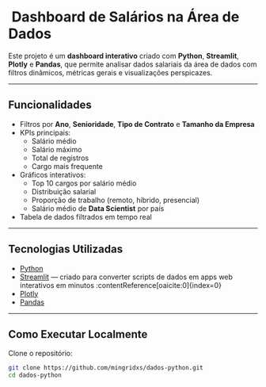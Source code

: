 # ​ Dashboard de Salários na Área de Dados

Este projeto é um **dashboard interativo** criado com **Python**, **Streamlit**, **Plotly** e **Pandas**, que permite analisar dados salariais da área de dados com filtros dinâmicos, métricas gerais e visualizações perspicazes.

---

##  Funcionalidades
- Filtros por **Ano**, **Senioridade**, **Tipo de Contrato** e **Tamanho da Empresa**
- KPIs principais:
  - Salário médio
  - Salário máximo
  - Total de registros
  - Cargo mais frequente
- Gráficos interativos:
  - Top 10 cargos por salário médio
  - Distribuição salarial
  - Proporção de trabalho (remoto, híbrido, presencial)
  - Salário médio de **Data Scientist** por país
- Tabela de dados filtrados em tempo real

---

##  Tecnologias Utilizadas
- [Python](https://www.python.org/)
- [Streamlit](https://streamlit.io/) — criado para converter scripts de dados em apps web interativos em minutos :contentReference[oaicite:0]{index=0}
- [Plotly](https://plotly.com/python/)
- [Pandas](https://pandas.pydata.org/)

---

##  Como Executar Localmente
Clone o repositório:
```bash
git clone https://github.com/mingridxs/dados-python.git
cd dados-python
